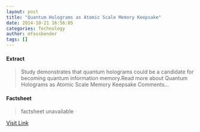 ```yaml
---
layout: post
title: "Quantum Holograms as Atomic Scale Memory Keepsake"
date: 2014-10-21 16:56:05
categories: Technology
author: mfassbender
tags: []
---
```



#### Extract
>Study demonstrates that quantum holograms could be a candidate for becoming quantum information memory.Read more about Quantum Holograms as Atomic Scale Memory Keepsake Comments...

#### Factsheet
>factsheet unavailable

[Visit Link](http://www.pddnet.com/news/2014/10/quantum-holograms-atomic-scale-memory-keepsake)



